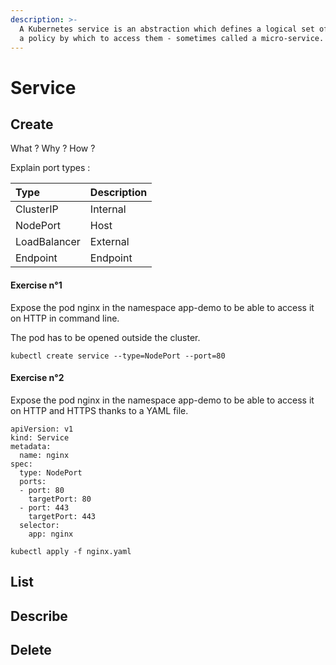 ```yaml
---
description: >-
  A Kubernetes service is an abstraction which defines a logical set of Pods and
  a policy by which to access them - sometimes called a micro-service.
---
```


# Service

## Create

What ? Why ? How ?

Explain port types :

| Type | Description |
| :--- | :--- |
| ClusterIP | Internal |
| NodePort | Host |
| LoadBalancer | External |
| Endpoint | Endpoint |

#### Exercise n°1

Expose the pod nginx in the namespace app-demo to be able to access it on HTTP in command line.

The pod has to be opened outside the cluster.

```text
kubectl create service --type=NodePort --port=80
```

#### Exercise n°2

Expose the pod nginx in the namespace app-demo to be able to access it on HTTP and HTTPS thanks to a YAML file.

```text
apiVersion: v1
kind: Service
metadata:
  name: nginx
spec:
  type: NodePort
  ports:
  - port: 80
    targetPort: 80
  - port: 443
    targetPort: 443
  selector:
    app: nginx
```

```text
kubectl apply -f nginx.yaml
```

## List

## Describe

## Delete



